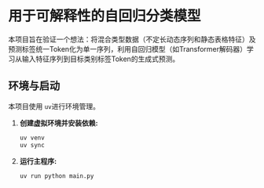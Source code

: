 # 用于可解释性的自回归分类模型

本项目旨在验证一个想法：将混合类型数据（不定长动态序列和静态表格特征）及预测标签统一Token化为单一序列，利用自回归模型（如Transformer解码器）学习从输入特征序列到目标类别标签Token的生成式预测。

## 环境与启动

本项目使用 `uv`进行环境管理。

1.  **创建虚拟环境并安装依赖:**
    ```bash
    uv venv
    uv sync
    ```

2.  **运行主程序:**
    ```bash
    uv run python main.py
    ```

